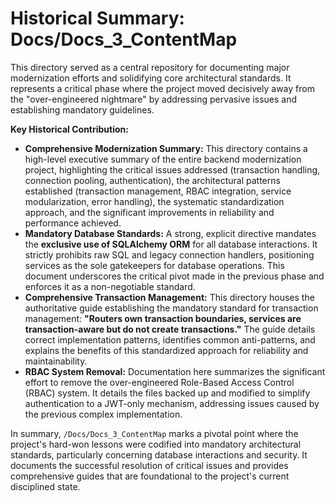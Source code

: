 # Historical Summary: Docs/Docs_3_ContentMap

This directory served as a central repository for documenting major modernization efforts and solidifying core architectural standards. It represents a critical phase where the project moved decisively away from the "over-engineered nightmare" by addressing pervasive issues and establishing mandatory guidelines.

**Key Historical Contribution:**

*   **Comprehensive Modernization Summary:** This directory contains a high-level executive summary of the entire backend modernization project, highlighting the critical issues addressed (transaction handling, connection pooling, authentication), the architectural patterns established (transaction management, RBAC integration, service modularization, error handling), the systematic standardization approach, and the significant improvements in reliability and performance achieved.
*   **Mandatory Database Standards:** A strong, explicit directive mandates the **exclusive use of SQLAlchemy ORM** for all database interactions. It strictly prohibits raw SQL and legacy connection handlers, positioning services as the sole gatekeepers for database operations. This document underscores the critical pivot made in the previous phase and enforces it as a non-negotiable standard.
*   **Comprehensive Transaction Management:** This directory houses the authoritative guide establishing the mandatory standard for transaction management: **"Routers own transaction boundaries, services are transaction-aware but do not create transactions."** The guide details correct implementation patterns, identifies common anti-patterns, and explains the benefits of this standardized approach for reliability and maintainability.
*   **RBAC System Removal:** Documentation here summarizes the significant effort to remove the over-engineered Role-Based Access Control (RBAC) system. It details the files backed up and modified to simplify authentication to a JWT-only mechanism, addressing issues caused by the previous complex implementation.

In summary, `/Docs/Docs_3_ContentMap` marks a pivotal point where the project's hard-won lessons were codified into mandatory architectural standards, particularly concerning database interactions and security. It documents the successful resolution of critical issues and provides comprehensive guides that are foundational to the project's current disciplined state.
